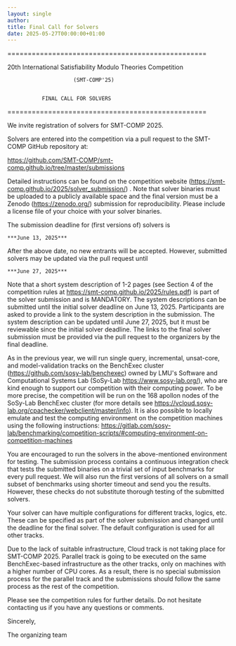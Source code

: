 ```yaml
---
layout: single
author:
title: Final Call for Solvers
date: 2025-05-27T00:00:00+01:00
---
```


=================================================

20th International Satisfiability Modulo Theories Competition

                         (SMT-COMP'25)


               FINAL CALL FOR SOLVERS

=================================================

We invite registration of solvers for SMT-COMP 2025.

Solvers are entered into the competition via a pull request to the SMT-COMP
GitHub repository at:

https://github.com/SMT-COMP/smt-comp.github.io/tree/master/submissions

Detailed instructions can be found on the competition website
(https://smt-comp.github.io/2025/solver_submission/) . Note that solver binaries
must be uploaded to a publicly available space and the final version must be a
Zenodo (https://zenodo.org/) submission for reproducibility. Please include a
license file of your choice with your solver binaries.

The submission deadline for (first versions of) solvers is

    ***June 13, 2025***

After the above date, no new entrants will be accepted. However,
submitted solvers may be updated via the pull request until

    ***June 27, 2025***

Note that a short system description of 1-2 pages (see Section 4 of the
competition rules at https://smt-comp.github.io/2025/rules.pdf) is part of the
solver submission and is MANDATORY. The system descriptions can be submitted
until the initial solver deadline on June 13, 2025. Participants are
asked to provide a link to the system description in the submission. The system
description can be updated until June 27, 2025, but it must be
reviewable since the initial solver deadline. The links to the final solver
submission must be provided via the pull request to the organizers by the final
deadline.

As in the previous year, we will run single query, incremental, unsat-core, and
model-validation tracks on the BenchExec cluster
(https://github.com/sosy-lab/benchexec) owned by LMU's Software and
Computational Systems Lab (SoSy-Lab https://www.sosy-lab.org/), who are kind
enough to support our competition with their computing power. To be more
precise, the competition will be run on the 168 apollon nodes of the SoSy-Lab
BenchExec cluster (for more details see
https://vcloud.sosy-lab.org/cpachecker/webclient/master/info). It is also
possible to locally emulate and test the computing environment on the
competition machines using the following instructions:
https://gitlab.com/sosy-lab/benchmarking/competition-scripts/#computing-environment-on-competition-machines

You are encouraged to run the solvers in the above-mentioned environment for
testing. The submission process contains a continuous integration check that
tests the submitted binaries on a trivial set of input benchmarks for every pull
request. We will also run the first versions of all solvers on a small subset of
benchmarks using shorter timeout and send you the results. However, these checks
do not substitute thorough testing of the submitted solvers.

Your solver can have multiple configurations for different tracks, logics, etc.
These can be specified as part of the solver submission and changed until the
deadline for the final solver. The default configuration is used for all other
tracks.

Due to the lack of suitable infrastructure, Cloud track is not taking place for
SMT-COMP 2025. Parallel track is going to be executed on the same
BenchExec-based infrastructure as the other tracks, only on machines with a
higher number of CPU cores. As a result, there is no special submission process
for the parallel track and the submissions should follow the same process as the
rest of the competition.

Please see the competition rules for further details. Do not hesitate contacting us
if you have any questions or comments.

Sincerely,

The organizing team
